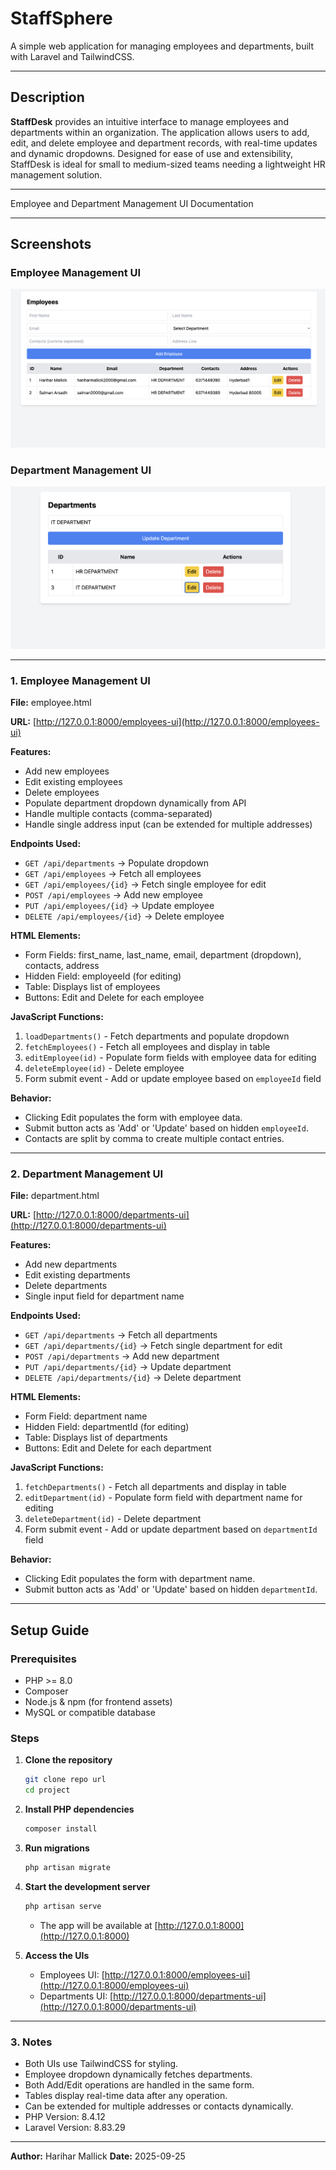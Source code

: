 # StaffSphere

A simple web application for managing employees and departments, built with Laravel and TailwindCSS.

---

## Description

**StaffDesk** provides an intuitive interface to manage employees and departments within an organization. The application allows users to add, edit, and delete employee and department records, with real-time updates and dynamic dropdowns. Designed for ease of use and extensibility, StaffDesk is ideal for small to medium-sized teams needing a lightweight HR management solution.

---

Employee and Department Management UI Documentation

---

## Screenshots

### Employee Management UI

![Employee Management UI](EmployeeUI.png)

### Department Management UI

![Department Management UI](DepartmentUI.png)

---

### 1. Employee Management UI

**File:** employee.html

**URL:** [http://127.0.0.1:8000/employees-ui](http://127.0.0.1:8000/employees-ui)

**Features:**

* Add new employees
* Edit existing employees
* Delete employees
* Populate department dropdown dynamically from API
* Handle multiple contacts (comma-separated)
* Handle single address input (can be extended for multiple addresses)

**Endpoints Used:**

* `GET /api/departments` -> Populate dropdown
* `GET /api/employees` -> Fetch all employees
* `GET /api/employees/{id}` -> Fetch single employee for edit
* `POST /api/employees` -> Add new employee
* `PUT /api/employees/{id}` -> Update employee
* `DELETE /api/employees/{id}` -> Delete employee

**HTML Elements:**

* Form Fields: first_name, last_name, email, department (dropdown), contacts, address
* Hidden Field: employeeId (for editing)
* Table: Displays list of employees
* Buttons: Edit and Delete for each employee

**JavaScript Functions:**

1. `loadDepartments()` - Fetch departments and populate dropdown
2. `fetchEmployees()` - Fetch all employees and display in table
3. `editEmployee(id)` - Populate form fields with employee data for editing
4. `deleteEmployee(id)` - Delete employee
5. Form submit event - Add or update employee based on `employeeId` field

**Behavior:**

* Clicking Edit populates the form with employee data.
* Submit button acts as 'Add' or 'Update' based on hidden `employeeId`.
* Contacts are split by comma to create multiple contact entries.

---

### 2. Department Management UI

**File:** department.html

**URL:** [http://127.0.0.1:8000/departments-ui](http://127.0.0.1:8000/departments-ui)

**Features:**

* Add new departments
* Edit existing departments
* Delete departments
* Single input field for department name

**Endpoints Used:**

* `GET /api/departments` -> Fetch all departments
* `GET /api/departments/{id}` -> Fetch single department for edit
* `POST /api/departments` -> Add new department
* `PUT /api/departments/{id}` -> Update department
* `DELETE /api/departments/{id}` -> Delete department

**HTML Elements:**

* Form Field: department name
* Hidden Field: departmentId (for editing)
* Table: Displays list of departments
* Buttons: Edit and Delete for each department

**JavaScript Functions:**

1. `fetchDepartments()` - Fetch all departments and display in table
2. `editDepartment(id)` - Populate form field with department name for editing
3. `deleteDepartment(id)` - Delete department
4. Form submit event - Add or update department based on `departmentId` field

**Behavior:**

* Clicking Edit populates the form with department name.
* Submit button acts as 'Add' or 'Update' based on hidden `departmentId`.

---
## Setup Guide

### Prerequisites

- PHP >= 8.0
- Composer
- Node.js & npm (for frontend assets)
- MySQL or compatible database

### Steps

1. **Clone the repository**
   ```sh
   git clone repo url
   cd project
   ```

2. **Install PHP dependencies**
   ```sh
   composer install
   ```

3. **Run migrations**
   ```sh
   php artisan migrate
   ```

4. **Start the development server**
   ```sh
   php artisan serve
   ```
   - The app will be available at [http://127.0.0.1:8000](http://127.0.0.1:8000)

5. **Access the UIs**
    - Employees UI: [http://127.0.0.1:8000/employees-ui](http://127.0.0.1:8000/employees-ui)
    - Departments UI: [http://127.0.0.1:8000/departments-ui](http://127.0.0.1:8000/departments-ui)

---

### 3. Notes

* Both UIs use TailwindCSS for styling.
* Employee dropdown dynamically fetches departments.
* Both Add/Edit operations are handled in the same form.
* Tables display real-time data after any operation.
* Can be extended for multiple addresses or contacts dynamically.
* PHP Version: 8.4.12
* Laravel Version: 8.83.29

---

**Author:** Harihar Mallick
**Date:** 2025-09-25
